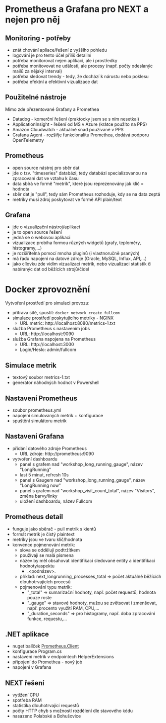 # Prometheus a Grafana pro NEXT a nejen pro něj


## Monitoring - potřeby

* znát chování apliace/řešení z vyššího pohledu
* logování je pro tento účel příliš detailní
* potřeba monitorovat nejen aplikaci, ale i prostředky
* potřeba monitovovat ne události, ale procesy (např. počty odeslanýc mailů za nějaký interval)
* potřeba sledovat trendy - tedy, že dochází k nárustu nebo poklesu
* potřeba efektní a efektivní vizualizace dat

## Použitelné nástroje

Mimo zde přezentované Grafany a Promethea
* Datadog - komerční řešení (praktocky jsem se s ním nesetkal)
* ApplicationInsight - řešení od MS v Azure (krátce použito na PPS)
* Amazon Cloudwatch - aktuálně snad používané v PPS
* Grafana Agent - rozšiřje funkcionalitu Promethea, dodává podporu OpenTelemetry

## Prometheus

* open source nástroj pro sběr dat
* jde o tzv. "timeseries" databázi, tedy databázi specializovanou na zpracovaní dat ve vztahu k času
* data sbírá ve formě "metrik", které jsou reprezenovány jak klíč = hodnota
* sběr dat je "pull", tedy sám Prometheus rozhoduje, kdy se na data zeptá
* metriky musí zdroj poskytovat ve formě API plain/text

## Grafana

* jde o vizualizační nástroj/aplikaci
* je to open source řešení
* jedná se o webovou aplikaci
* vizualizace probíha formou různých widgetů (grafy, teploměry, histogramy,...)
* je rozšiřitelná pomocí mnoha pluginů (i vlastnoručně psaných)
* má řadu napojení na datové zdroje (Oracle, MySQL, Influx, API,...)
* jako cílovku zde vidím vizualizaci metrik, nebo vizualizaci statistik či nabíranýc dat od běžících strojů/čidel

# Docker zprovoznění

Vytvoření prostředí pro simulaci provozu:
* přítrava sítě, spustit: ```docker network create fullcom```
* simulace prostředí poskytujícího metriky - NGINX
  * URL metric: http://localhost:8080/metrics-1.txt
* služba Prometheus s nastavením jobs
  * URL: http://localhost:9090
* služba Grafana napojena na Prometheus
  * URL: http://localhost:3000
  * Login/Heslo: admin/fullcom

## Simulace metrik

* textový soubor metrics-1.txt
* generátor náhodných hodnot v Powershell

## Nastavení Prometheus

* soubor prometheus.yml
* napojení simulovaných metrik + konfigurace
* spuštění simulátoru metrik

## Nastavení Grafana

* přidání datového zdroje Prometheus
  * URL zdroje: http://prometheus:9090
* vytvoření dashboardu
  * panel s grafem nad "workshop_long_running_gauge", název "LongRunning"
  * last 5 minut, refresh 10s
  * panel s Gaugem nad "workshop_long_running_gauge", název "LongRunning now"
  * panel s grafem nad "workshop_visit_count_total", název "Visitors", změna barvy/linky
  * uložení dashboardu, název Fullcom

## Prometheus detail

* funguje jako sběrač - pull metrik s kientů
* formát metrik je čistý plaintext
* metriky jsou ve tvaru klíč/hodnota
* konvence pojmenování metrik:
  * slova se oddělují podtržítkem
  * používají se malá písmena
  * název by měl obsahovat identifikaci sledované entity a identifikaci hodnoty/aspektu
    * <prefix>.<podnázev>.<aspekt>
  * příklad: next_longrunning_processes_total => počet aktuálně běžících dlouhotrvajících procesů
  * pojmenování typu metrik:
    * "_total" => sumarizační hodnoty, např. počet requestů, hodnota pouze roste
    * "_gauge" => stavové hodnoty, mužou se zvětsovat i zmenšovat, např. procento využití RAM, CPU,...
    * "_duration_seconds" => pro histogramy, např. doba zpracování funkce, requestu,...

## .NET aplikace

* nuget balíček [Prometheus.Client](https://github.com/prom-client-net/prom-client?tab=readme-ov-file)
* konfigurace Program.cs
* nastavení metrik v endpointech HelperExtensions
* připojení do Promethea - nový job
* napojení v Grafana

## NEXT řešení

* vytížení CPU
* spotřeba RAM
* statistika dlouhotrvající requestů
* počty HTTP chyb s možností rozdělení dle stavového kódu
* nasazeno Polabské a Bohušovice
